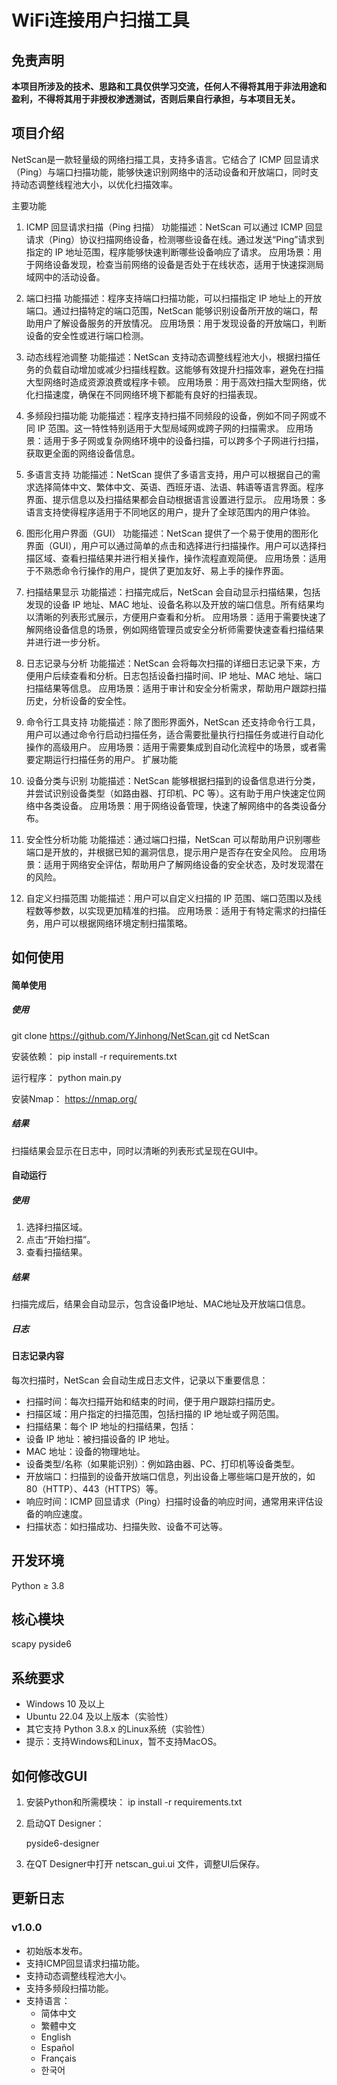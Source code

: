 # WiFi连接用户扫描工具

## 免责声明

**本项目所涉及的技术、思路和工具仅供学习交流，任何人不得将其用于非法用途和盈利，不得将其用于非授权渗透测试，否则后果自行承担，与本项目无关。**

## 项目介绍

NetScan是一款轻量级的网络扫描工具，支持多语言。它结合了 ICMP 回显请求（Ping）与端口扫描功能，能够快速识别网络中的活动设备和开放端口，同时支持动态调整线程池大小，以优化扫描效率。

主要功能

1. ICMP 回显请求扫描（Ping 扫描）
功能描述：NetScan 可以通过 ICMP 回显请求（Ping）协议扫描网络设备，检测哪些设备在线。通过发送“Ping”请求到指定的 IP 地址范围，程序能够快速判断哪些设备响应了请求。
应用场景：用于网络设备发现，检查当前网络的设备是否处于在线状态，适用于快速探测局域网中的活动设备。

2. 端口扫描
功能描述：程序支持端口扫描功能，可以扫描指定 IP 地址上的开放端口。通过扫描特定的端口范围，NetScan 能够识别设备所开放的端口，帮助用户了解设备服务的开放情况。
应用场景：用于发现设备的开放端口，判断设备的安全性或进行端口检测。

3. 动态线程池调整
功能描述：NetScan 支持动态调整线程池大小，根据扫描任务的负载自动增加或减少扫描线程数。这能够有效提升扫描效率，避免在扫描大型网络时造成资源浪费或程序卡顿。
应用场景：用于高效扫描大型网络，优化扫描速度，确保在不同网络环境下都能有良好的扫描表现。

4. 多频段扫描功能
功能描述：程序支持扫描不同频段的设备，例如不同子网或不同 IP 范围。这一特性特别适用于大型局域网或跨子网的扫描需求。
应用场景：适用于多子网或复杂网络环境中的设备扫描，可以跨多个子网进行扫描，获取更全面的网络设备信息。

5. 多语言支持
功能描述：NetScan 提供了多语言支持，用户可以根据自己的需求选择简体中文、繁体中文、英语、西班牙语、法语、韩语等语言界面。程序界面、提示信息以及扫描结果都会自动根据语言设置进行显示。
应用场景：多语言支持使得程序适用于不同地区的用户，提升了全球范围内的用户体验。

6. 图形化用户界面（GUI）
功能描述：NetScan 提供了一个易于使用的图形化界面（GUI），用户可以通过简单的点击和选择进行扫描操作。用户可以选择扫描区域、查看扫描结果并进行相关操作，操作流程直观简便。
应用场景：适用于不熟悉命令行操作的用户，提供了更加友好、易上手的操作界面。

7. 扫描结果显示
功能描述：扫描完成后，NetScan 会自动显示扫描结果，包括发现的设备 IP 地址、MAC 地址、设备名称以及开放的端口信息。所有结果均以清晰的列表形式展示，方便用户查看和分析。
应用场景：适用于需要快速了解网络设备信息的场景，例如网络管理员或安全分析师需要快速查看扫描结果并进行进一步分析。

8. 日志记录与分析
功能描述：NetScan 会将每次扫描的详细日志记录下来，方便用户后续查看和分析。日志包括设备扫描时间、IP 地址、MAC 地址、端口扫描结果等信息。
应用场景：适用于审计和安全分析需求，帮助用户跟踪扫描历史，分析设备的安全性。

9. 命令行工具支持
功能描述：除了图形界面外，NetScan 还支持命令行工具，用户可以通过命令行启动扫描任务，适合需要批量执行扫描任务或进行自动化操作的高级用户。
应用场景：适用于需要集成到自动化流程中的场景，或者需要定期运行扫描任务的用户。
扩展功能

10. 设备分类与识别
功能描述：NetScan 能够根据扫描到的设备信息进行分类，并尝试识别设备类型（如路由器、打印机、PC 等）。这有助于用户快速定位网络中各类设备。
应用场景：用于网络设备管理，快速了解网络中的各类设备分布。

11. 安全性分析功能
功能描述：通过端口扫描，NetScan 可以帮助用户识别哪些端口是开放的，并根据已知的漏洞信息，提示用户是否存在安全风险。
应用场景：适用于网络安全评估，帮助用户了解网络设备的安全状态，及时发现潜在的风险。

12. 自定义扫描范围
功能描述：用户可以自定义扫描的 IP 范围、端口范围以及线程数等参数，以实现更加精准的扫描。
应用场景：适用于有特定需求的扫描任务，用户可以根据网络环境定制扫描策略。

## 如何使用

#### 简单使用

##### 使用

git clone https://github.com/YJinhong/NetScan.git
cd NetScan

安装依赖：
pip install -r requirements.txt

运行程序：
python main.py

安装Nmap：
https://nmap.org/

##### 结果

扫描结果会显示在日志中，同时以清晰的列表形式呈现在GUI中。

#### 自动运行

##### 使用

1. 选择扫描区域。
2. 点击“开始扫描”。
3. 查看扫描结果。

##### 结果

扫描完成后，结果会自动显示，包含设备IP地址、MAC地址及开放端口信息。

##### 日志

#### 日志记录内容
每次扫描时，NetScan 会自动生成日志文件，记录以下重要信息：

- 扫描时间：每次扫描开始和结束的时间，便于用户跟踪扫描历史。
- 扫描区域：用户指定的扫描范围，包括扫描的 IP 地址或子网范围。
- 扫描结果：每个 IP 地址的扫描结果，包括：
- 设备 IP 地址：被扫描设备的 IP 地址。
- MAC 地址：设备的物理地址。
- 设备类型/名称（如果能识别）：例如路由器、PC、打印机等设备类型。
- 开放端口：扫描到的设备开放端口信息，列出设备上哪些端口是开放的，如 80（HTTP）、443（HTTPS）等。
- 响应时间：ICMP 回显请求（Ping）扫描时设备的响应时间，通常用来评估设备的响应速度。
- 扫描状态：如扫描成功、扫描失败、设备不可达等。

## 开发环境

Python ≥ 3.8

## 核心模块

scapy
pyside6

## 系统要求

- Windows 10 及以上
- Ubuntu 22.04 及以上版本（实验性）
- 其它支持 Python 3.8.x 的Linux系统（实验性）
- 提示：支持Windows和Linux，暂不支持MacOS。

## 如何修改GUI

1. 安装Python和所需模块：
   ip install -r requirements.txt

2. 启动QT Designer：

   pyside6-designer

3. 在QT Designer中打开 netscan_gui.ui 文件，调整UI后保存。

## 更新日志

### v1.0.0

- 初始版本发布。
- 支持ICMP回显请求扫描功能。
- 支持动态调整线程池大小。
- 支持多频段扫描功能。
- 支持语言：
  - 简体中文
  - 繁體中文
  - English
  - Español
  - Français
  - 한국어
